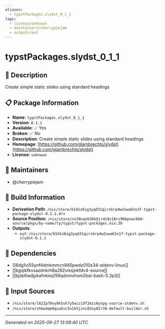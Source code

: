 ```yaml
---
aliases:
  - typstPackages.slydst_0_1_1
tags:
  - license/unknown
  - maintainers/cherrypiejam
  - outputs/out
---
```


# typstPackages.slydst_0_1_1

## 📝 Description

Create simple static slides using standard headings

## 📋 Package Information

- **Name**: `typstPackages.slydst_0_1_1`
- **Version**: `0.1.1`
- **Available**: ✅ Yes
- **Broken**: ✅ No
- **Description**: Create simple static slides using standard headings
- **Homepage**: [https://github.com/glambrechts/slydst](https://github.com/glambrechts/slydst)
- **License**: `unknown`
## 👥 Maintainers

- @cherrypiejam


## 🔧 Build Information

- **Derivation Path**: `/nix/store/k541z6ig3yqd31qirskrp4w2vwa63x1f-typst-package-slydst-0.1.1.drv`
- **Source Position**: `/nix/store/ns30sqxb36k8jrds8z18rv96bpnwc60d-source/pkgs/by-name/ty/typst/typst-packages.nix:39`
- **Outputs**:
  - `out`:  `/nix/store/k541z6ig3yqd31qirskrp4w2vwa63x1f-typst-package-slydst-0.1.1`

## 🔗 Dependencies

- [[6dg1vi55ynf4dmkmmcn945pwdz010s34-stdenv-linux]]
- [[bgqikfkvsazdnkrh8a262vixsjnkfdv4-source]]
- [[bjsb6wdjykafnkixq156qdvmxhsm2bai-bash-5.3p3]]

## 📁 Input Sources

- `/nix/store/l622p70vy8k5sh7y5wizi5f2mic6ynpg-source-stdenv.sh`
- `/nix/store/shkw4qm9qcw5sc5n1k5jznc83ny02r39-default-builder.sh`

---
*Generated on 2025-09-27 13:09:40 UTC*
